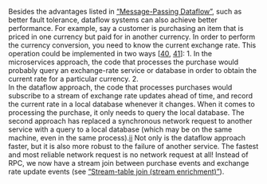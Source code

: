 Besides the advantages listed in [“Message-Passing Dataflow”](ch04.html#sec_encoding_dataflow_msg), such as better fault tolerance,
dataflow systems can also achieve better performance. For example, say a customer is purchasing an
item that is priced in one currency but paid for in another currency. In order to perform the
currency conversion, you need to know the current exchange rate. This operation could be implemented
in two ways [[40](ch12.html#Stopford2016tk),
[41](ch12.html#Posta2016uo)]: 1.  In the microservices approach, the code that processes the purchase would probably query an
exchange-rate service or database in order to obtain the current rate for a particular currency. 2.  
In the dataflow approach, the code that processes purchases would subscribe to a stream of
exchange rate updates ahead of time, and record the current rate in a local database whenever it
changes. When it comes to processing the purchase, it only needs to query the local database. The second approach has replaced a synchronous network request to another service with a query to a
local database (which may be on the same machine, even in the same
process).[ii](ch12.html#idm140605755583872) Not only is the dataflow approach faster, but it is also more
robust to the failure of another service. The fastest and most reliable network request is no
network request at all! Instead of RPC, we now have a stream join between purchase events and
exchange rate update events (see [“Stream-table join (stream enrichment)”](ch11.html#sec_stream_table_joins)).